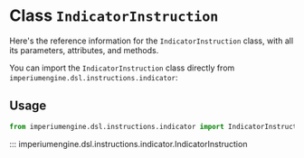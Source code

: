 # Class `IndicatorInstruction`

Here's the reference information for the `IndicatorInstruction` class, with all its parameters, attributes, and methods.

You can import the `IndicatorInstruction` class directly from `imperiumengine.dsl.instructions.indicator`:

## Usage

```python
from imperiumengine.dsl.instructions.indicator import IndicatorInstruction
```

::: imperiumengine.dsl.instructions.indicator.IndicatorInstruction